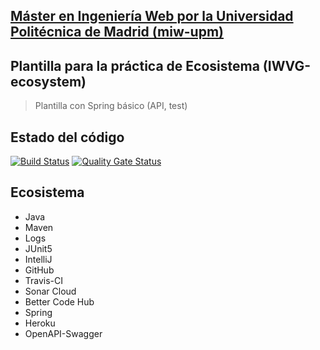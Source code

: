 ## [Máster en Ingeniería Web por la Universidad Politécnica de Madrid (miw-upm)](http://miw.etsisi.upm.es)
## Plantilla para la práctica de Ecosistema (IWVG-ecosystem)
> Plantilla con Spring básico (API, test) 

## Estado del código
[![Build Status](https://travis-ci.org/kasimbana-upm/iwvg-ecosystem-kevin-simbana.svg?branch=develop)](https://travis-ci.org/kasimbana-upm/iwvg-ecosystem-kevin-simbana)
[![Quality Gate Status](https://sonarcloud.io/api/project_badges/measure?project=es.upm.miw%3Aiwvg-ecosystem-kevin-simbana&metric=alert_status)](https://sonarcloud.io/dashboard?id=es.upm.miw%3Aiwvg-ecosystem-kevin-simbana)

## Ecosistema
* Java
* Maven
* Logs
* JUnit5
* IntelliJ
* GitHub
* Travis-CI
* Sonar Cloud
* Better Code Hub
* Spring
* Heroku
* OpenAPI-Swagger
